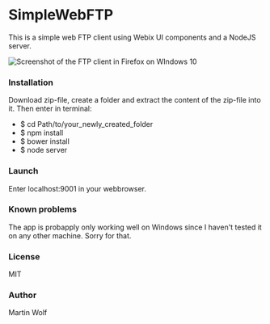 SimpleWebFTP
================

This is a simple web FTP client using Webix UI components and a NodeJS server.

<img src="http://www.martinwolf.info/images/ftpclient.png" alt="Screenshot of the FTP client in Firefox on WIndows 10" />

### Installation

Download zip-file, create a folder and extract the content of the zip-file into it. Then enter in terminal:

- $ cd Path/to/your_newly_created_folder
- $ npm install
- $ bower install
- $ node server

### Launch

Enter localhost:9001 in your webbrowser.

### Known problems

The app is probapply only working well on Windows since I haven't tested it on any other machine. Sorry for that.

### License

MIT

### Author

Martin Wolf
